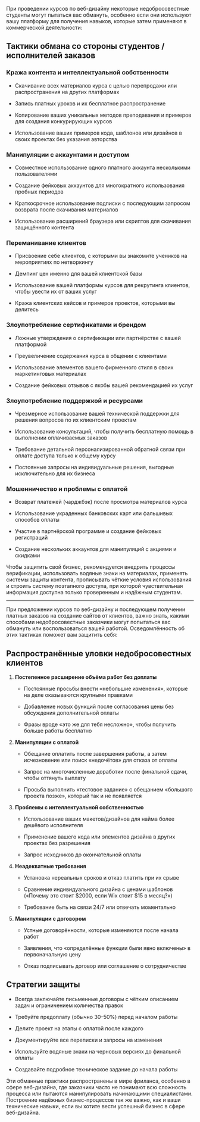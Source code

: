 При проведении курсов по веб-дизайну некоторые недобросовестные студенты могут пытаться вас обмануть, особенно если они используют вашу платформу для получения навыков, которые затем применяют в коммерческой деятельности:

## Тактики обмана со стороны студентов / исполнителей заказов

### Кража контента и интеллектуальной собственности

- Скачивание всех материалов курса с целью перепродажи или распространения на других платформах
    
- Запись платных уроков и их бесплатное распространение
    
- Копирование ваших уникальных методов преподавания и примеров для создания конкурирующих курсов
    
- Использование ваших примеров кода, шаблонов или дизайнов в своих проектах без указания авторства
    

### Манипуляции с аккаунтами и доступом

- Совместное использование одного платного аккаунта несколькими пользователями
    
- Создание фейковых аккаунтов для многократного использования пробных периодов
    
- Краткосрочное использование подписки с последующим запросом возврата после скачивания материалов
    
- Использование расширений браузера или скриптов для скачивания защищённого контента
    

### Переманивание клиентов

- Присвоение себе клиентов, с которыми вы знакомите учеников на мероприятиях по нетворкингу
    
- Демпинг цен именно для вашей клиентской базы
    
- Использование вашей платформы курсов для рекрутинга клиентов, чтобы увести их от ваших услуг
    
- Кража клиентских кейсов и примеров проектов, которыми вы делитесь
    

### Злоупотребление сертификатами и брендом

- Ложные утверждения о сертификации или партнёрстве с вашей платформой
    
- Преувеличение содержания курса в общении с клиентами
    
- Использование элементов вашего фирменного стиля в своих маркетинговых материалах
    
- Создание фейковых отзывов с якобы вашей рекомендацией их услуг
    

### Злоупотребление поддержкой и ресурсами

- Чрезмерное использование вашей технической поддержки для решения вопросов по их клиентским проектам
    
- Использование консультаций, чтобы получить бесплатную помощь в выполнении оплачиваемых заказов
    
- Требование детальной персонализированной обратной связи при оплате доступа только к общему курсу
    
- Постоянные запросы на индивидуальные решения, выгодные исключительно для их бизнеса
    

### Мошенничество и проблемы с оплатой

- Возврат платежей (чарджбэк) после просмотра материалов курса
    
- Использование украденных банковских карт или фальшивых способов оплаты
    
- Участие в партнёрской программе и создание фейковых регистраций
    
- Создание нескольких аккаунтов для манипуляций с акциями и скидками
    

Чтобы защитить свой бизнес, рекомендуется внедрить процессы верификации, использовать водяные знаки на материалах, применять системы защиты контента, прописывать чёткие условия использования и строить систему поэтапного доступа, при которой чувствительная информация доступна только проверенным и надёжным студентам.

---

При предложении курсов по веб-дизайну и последующем получении платных заказов на создание сайтов от клиентов, важно знать, какими способами недобросовестные заказчики могут попытаться вас обмануть или воспользоваться вашей работой. Осведомлённость об этих тактиках поможет вам защитить себя:

## Распространённые уловки недобросовестных клиентов

1. **Постепенное расширение объёма работ без доплаты**
    
    - Постоянные просьбы внести «небольшие изменения», которые на деле оказываются крупными правками
        
    - Добавление новых функций после согласования цены без обсуждения дополнительной оплаты
        
    - Фразы вроде «это же для тебя несложно», чтобы получить больше работы бесплатно
        
2. **Манипуляции с оплатой**
    
    - Обещание оплатить после завершения работы, а затем исчезновение или поиск «недочётов» для отказа от оплаты
        
    - Запрос на многочисленные доработки после финальной сдачи, чтобы оттянуть выплату
        
    - Просьба выполнить «тестовое задание» с обещанием «большого проекта позже», который так и не появляется
        
3. **Проблемы с интеллектуальной собственностью**
    
    - Использование ваших макетов/дизайнов для найма более дешёвого исполнителя
        
    - Применение вашего кода или элементов дизайна в других проектах без разрешения
        
    - Запрос исходников до окончательной оплаты
        
4. **Неадекватные требования**
    
    - Установка нереальных сроков и отказ платить при их срыве
        
    - Сравнение индивидуального дизайна с ценами шаблонов («Почему это стоит $2000, если Wix стоит $15 в месяц?»)
        
    - Требование быть на связи 24/7 или отвечать моментально
        
5. **Манипуляции с договором**
    
    - Устные договорённости, которые изменяются после начала работ
        
    - Заявления, что «определённые функции были явно включены» в первоначальную цену
        
    - Отказ подписывать договор или соглашение о сотрудничестве
        

## Стратегии защиты

- Всегда заключайте письменные договоры с чётким описанием задач и ограничением количества правок
    
- Требуйте предоплату (обычно 30–50%) перед началом работы
    
- Делите проект на этапы с оплатой после каждого
    
- Документируйте все переписки и запросы на изменения
    
- Используйте водяные знаки на черновых версиях до финальной оплаты
    
- Создавайте подробное техническое задание до начала работы
    

Эти обманные практики распространены в мире фриланса, особенно в сфере веб-дизайна, где заказчики часто не понимают всю сложность процесса или пытаются манипулировать начинающими специалистами. Построение надёжных бизнес-процессов так же важно, как и ваши технические навыки, если вы хотите вести успешный бизнес в сфере веб-дизайна.